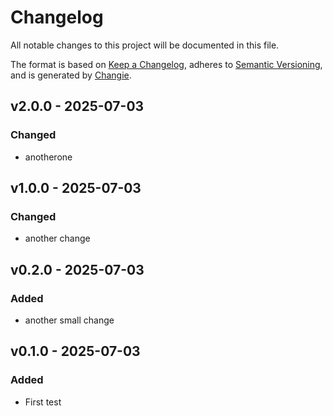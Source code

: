 # Changelog
All notable changes to this project will be documented in this file.

The format is based on [Keep a Changelog](https://keepachangelog.com/en/1.0.0/),
adheres to [Semantic Versioning](https://semver.org/spec/v2.0.0.html),
and is generated by [Changie](https://github.com/miniscruff/changie).


## v2.0.0 - 2025-07-03
### Changed
* anotherone

## v1.0.0 - 2025-07-03
### Changed
* another change

## v0.2.0 - 2025-07-03
### Added
* another small change

## v0.1.0 - 2025-07-03
### Added
* First test
